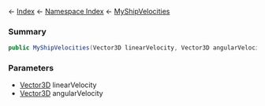 ← [Index](Api-Index) ← [Namespace Index](Namespace-Index) ← [MyShipVelocities](Sandbox.ModAPI.Ingame.MyShipVelocities)

### Summary

```csharp
public MyShipVelocities(Vector3D linearVelocity, Vector3D angularVelocity)
```

### Parameters

* [Vector3D](VRageMath.Vector3D) linearVelocity
* [Vector3D](VRageMath.Vector3D) angularVelocity
